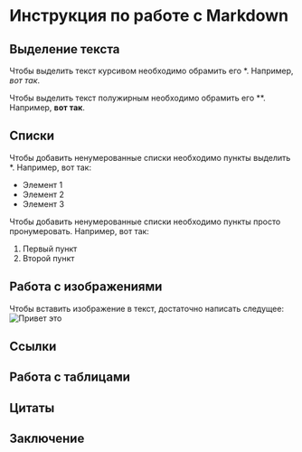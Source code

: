 # Инструкция по работе с Markdown

## Выделение текста

Чтобы выделить текст курсивом необходимо обрамить его *. Например, *вот так*.

Чтобы выделить текст полужирным необходимо обрамить его **. Например, **вот так**.

## Списки

Чтобы добавить ненумерованные списки необходимо пункты выделить *. Например, вот так:

* Элемент 1
* Элемент 2
* Элемент 3

Чтобы добавить ненумерованные списки необходимо пункты просто пронумеровать. Например, вот так:

1. Первый пункт
2. Второй пункт

## Работа с изображениями

Чтобы вставить изображение в текст, достаточно написать следущее:
![Привет это](Штора.jpg)

## Ссылки

## Работа с таблицами

## Цитаты

## Заключение